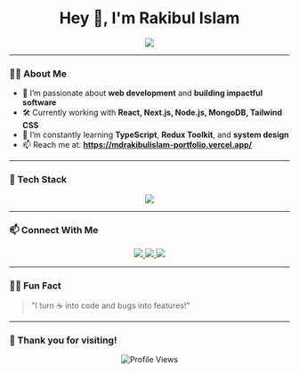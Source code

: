<!-- README.md -->

<h1 align="center">Hey 👋, I'm Rakibul Islam</h1>

<p align="center">
  <img src="https://readme-typing-svg.demolab.com/?lines=Full%20Stack%20Web%20Developer;React%20%7C%20Next.js%20%7C%20Node.js%20%7C%20MongoDB;Love%20to%20build%20cool%20projects;Always%20learning%20new%20tech!&center=true&width=500&height=45&color=ff4c98&size=22">
</p>

---

### 👨‍💻 About Me

- 🚀 I’m passionate about **web development** and **building impactful software**
- 🛠 Currently working with **React, Next.js, Node.js, MongoDB, Tailwind CSS**
- 🌱 I’m constantly learning **TypeScript**, **Redux Toolkit**, and **system design**
- 📫 Reach me at: **https://mdrakibulislam-portfolio.vercel.app/**

---

### 🧠 Tech Stack

<p align="center">
  <img src="https://skillicons.dev/icons?i=html,css,js,ts,react,nextjs,nodejs,express,mongodb,tailwindcss,redux,git,github,vscode,figma&theme=dark" />
</p>


---

### 📫 Connect With Me

<p align="center">
  <a href="https://www.linkedin.com/in/md-rakibul-islam-36582620b/" target="_blank">
    <img src="https://img.shields.io/badge/LinkedIn-blue?style=for-the-badge&logo=linkedin&logoColor=white" />
  </a>
  <a href="mailto:rakibulislamr83@gmail.com">
    <img src="https://img.shields.io/badge/Gmail-red?style=for-the-badge&logo=gmail&logoColor=white" />
  </a>
  <a href="https://mdrakibulislam-portfolio.vercel.app/" target="_blank">
    <img src="https://img.shields.io/badge/Portfolio-222222?style=for-the-badge&logo=vercel&logoColor=white" />
  </a>
</p>

---

### 🧑‍🚀 Fun Fact
> "I turn ☕ into code and bugs into features!"

---

### 🙌 Thank you for visiting!

<p align="center">
  <img src="https://komarev.com/ghpvc/?username=Rakibul-Islam-R&style=flat-square&color=blue" alt="Profile Views" />
</p>
